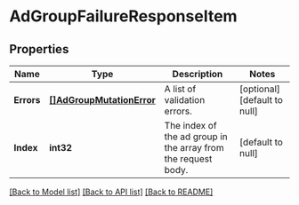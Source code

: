 # AdGroupFailureResponseItem

## Properties
Name | Type | Description | Notes
------------ | ------------- | ------------- | -------------
**Errors** | [**[]AdGroupMutationError**](AdGroupMutationError.md) | A list of validation errors. | [optional] [default to null]
**Index** | **int32** | The index of the ad group in the array from the request body. | [default to null]

[[Back to Model list]](../README.md#documentation-for-models) [[Back to API list]](../README.md#documentation-for-api-endpoints) [[Back to README]](../README.md)

